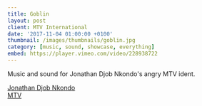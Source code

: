 ```yaml
---
title: Goblin
layout: post
client: MTV International
date: '2017-11-04 01:00:00 +0100'
thumbnail: /images/thumbnails/goblin.jpg
category: [music, sound, showcase, everything]
embed: https://player.vimeo.com/video/228938722
---
```


Music and sound for Jonathan Djob Nkondo's angry MTV ident.

[Jonathan Djob Nkondo](http://absenteism.tumblr.com/)  
[MTV](http://www.mtv.com)
